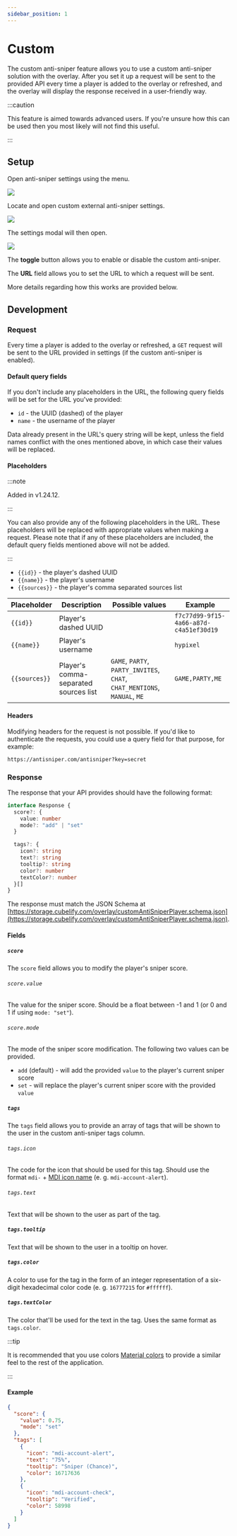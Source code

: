 ```yaml
---
sidebar_position: 1
---
```


# Custom

The custom anti-sniper feature allows you to use a custom anti-sniper solution with the overlay. After you set it up
a request will be sent to the provided API every time a player is added to the overlay or refreshed, and the overlay
will display the response received in a user-friendly way.

:::caution

This feature is aimed towards advanced users. If you're unsure how this can be used then you most likely will not
find this useful.

:::

## Setup

Open anti-sniper settings using the menu.

![](/img/docs/overlay/features/anti-sniper/custom/open-settings.png)

Locate and open custom external anti-sniper settings.

![](/img/docs/overlay/features/anti-sniper/custom/open-custom.png)

The settings modal will then open.

![](/img/docs/overlay/features/anti-sniper/custom/settings.png)

The **toggle** button allows you to enable or disable the custom anti-sniper.

The **URL** field allows you to set the URL to which a request will be sent.

More details regarding how this works are provided below.

## Development

### Request

Every time a player is added to the overlay or refreshed, a `GET` request will be sent to the URL provided in
settings (if the custom anti-sniper is enabled).

#### Default query fields

If you don't include any placeholders in the URL, the following query fields will be set for the URL you've provided:

- `id` - the UUID (dashed) of the player
- `name` - the username of the player

Data already present in the URL's query string will be kept, unless the field names conflict with the ones mentioned
above, in which case their values will be replaced.

#### Placeholders

:::note

Added in v1.24.12.

:::

You can also provide any of the following placeholders in the URL. These placeholders will be replaced with appropriate
values when making a request. Please note that if any of these placeholders are included, the default query fields
mentioned above will not be added.

:::

- `{{id}}` - the player's dashed UUID
- `{{name}}` - the player's username
- `{{sources}}` - the player's comma separated sources list

| Placeholder   | Description                           | Possible values                                                           | Example                                |
|---------------|---------------------------------------|---------------------------------------------------------------------------|----------------------------------------|
| `{{id}}`      | Player's dashed UUID                  |                                                                           | `f7c77d99-9f15-4a66-a87d-c4a51ef30d19` |
| `{{name}}`    | Player's username                     |                                                                           | `hypixel`                              |
| `{{sources}}` | Player's comma-separated sources list | `GAME`, `PARTY`, `PARTY_INVITES`, `CHAT`, `CHAT_MENTIONS`, `MANUAL`, `ME` | `GAME,PARTY,ME`                        |

#### Headers

Modifying headers for the request is not possible. If you'd like to authenticate the requests, you could use a query
field for that purpose, for example:

```
https://antisniper.com/antisniper?key=secret
```

### Response

The response that your API provides should have the following format:

```ts
interface Response {
  score?: {
    value: number
    mode?: "add" | "set"
  }

  tags?: {
    icon?: string
    text?: string
    tooltip?: string
    color?: number
    textColor?: number
  }[]
}
```

The response must match the JSON Schema
at [https://storage.cubelify.com/overlay/customAntiSniperPlayer.schema.json](https://storage.cubelify.com/overlay/customAntiSniperPlayer.schema.json).

#### Fields

##### `score`

The `score` field allows you to modify the player's sniper score.

###### `score.value`

The value for the sniper score. Should be a float between -1 and 1 (or 0 and 1 if using `mode: "set"`).

###### `score.mode`

The mode of the sniper score modification. The following two values can be provided.

- `add` (default) - will add the provided `value` to the player's current sniper score
- `set` - will replace the player's current sniper score with the provided `value`

##### `tags`

The `tags` field allows you to provide an array of tags that will be shown to the user in the custom anti-sniper
tags column.

###### `tags.icon`

The code for the icon that should be used for this tag. Should use the
format `mdi-` + [MDI icon name](https://materialdesignicons.com/) (e. g.
`mdi-account-alert`).

###### `tags.text`

Text that will be shown to the user as part of the tag.

##### `tags.tooltip`

Text that will be shown to the user in a tooltip on hover.

##### `tags.color`

A color to use for the tag in the form of an integer representation of a six-digit hexadecimal color code (e. g.
`16777215` for `#ffffff`).

##### `tags.textColor`

The color that'll be used for the text in the tag. Uses the same format as `tags.color`.

:::tip

It is recommended that you use colors [Material colors](https://vuetifyjs.com/en/styles/colors/#material-colors) to
provide a similar feel to the rest of the application.

:::

#### Example

```json
{
  "score": {
    "value": 0.75,
    "mode": "set"
  },
  "tags": [
    {
      "icon": "mdi-account-alert",
      "text": "75%",
      "tooltip": "Sniper (Chance)",
      "color": 16717636
    },
    {
      "icon": "mdi-account-check",
      "tooltip": "Verified",
      "color": 58998
    }
  ]
}
```
